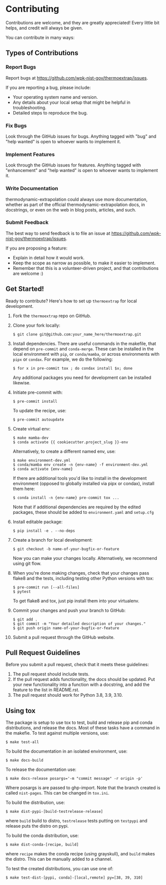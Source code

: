 ```{highlight} shell
```

# Contributing

Contributions are welcome, and they are greatly appreciated! Every little bit
helps, and credit will always be given.

You can contribute in many ways:

## Types of Contributions

### Report Bugs

Report bugs at <https://github.com/wpk-nist-gov/thermoextrap/issues>.

If you are reporting a bug, please include:

- Your operating system name and version.
- Any details about your local setup that might be helpful in troubleshooting.
- Detailed steps to reproduce the bug.

### Fix Bugs

Look through the GitHub issues for bugs. Anything tagged with "bug" and "help
wanted" is open to whoever wants to implement it.

### Implement Features

Look through the GitHub issues for features. Anything tagged with "enhancement"
and "help wanted" is open to whoever wants to implement it.

### Write Documentation

thermodynamic-extrapolation could always use more documentation, whether as part of the
official thermodynamic-extrapolation docs, in docstrings, or even on the web in blog posts,
articles, and such.

### Submit Feedback

The best way to send feedback is to file an issue at <https://github.com/wpk-nist-gov/thermoextrap/issues>.

If you are proposing a feature:

- Explain in detail how it would work.
- Keep the scope as narrow as possible, to make it easier to implement.
- Remember that this is a volunteer-driven project, and that contributions
  are welcome :)

## Get Started!

Ready to contribute? Here's how to set up `thermoextrap` for local development.

01. Fork the `thermoextrap` repo on GitHub.

02. Clone your fork locally:

    ```
    $ git clone git@github.com:your_name_here/thermoextrap.git
    ```

03. Install dependencies.  There are useful commands in the makefile, that depend on
    `pre-commit` and `conda-merge`.  These can be installed in the local environment with `pip`, or `conda/mamba`, or across environments with `pipx` or `condax`.  For example, we do the following:

    ```
    $ for x in pre-commit tox ; do condax install $x; done
    ```

    Any additional packages you need for development can be installed likewise.

04. Initiate pre-commit with:

    ```
    $ pre-commit install
    ```

    To update the recipe, use:

    ```
    $ pre-commit autoupdate
    ```

05. Create virtual env:

    ```
    $ make mamba-dev
    $ conda activate {{ cookiecutter.project_slug }}-env
    ```

    Alternatively, to create a different named env, use:

    ```
    $ make environment-dev.yml
    $ conda/mamba env create -n {env-name} -f environment-dev.yml
    $ conda activate {env-name}
    ```

    If there are additional tools you'd like to install in the development environment (opposed to globally installed via pipx or condax), install them here:

    ```
    $ conda install -n {env-name} pre-commit tox ...
    ```

    Note that if additional dependencies are required by the edited packages, these should be added to `environment.yaml` and `setup.cfg`

06. Install editable package:

    ```
    $ pip install -e . --no-deps
    ```

07. Create a branch for local development:

    ```
    $ git checkout -b name-of-your-bugfix-or-feature
    ```

    Now you can make your changes locally.  Alternatively, we recommend using git flow.

08. When you're done making changes, check that your changes pass flake8 and the
    tests, including testing other Python versions with tox:

    ```
    $ pre-commit run [--all-files]
    $ pytest
    ```

    To get flake8 and tox, just pip install them into your virtualenv.

09. Commit your changes and push your branch to GitHub:

    ```
    $ git add .
    $ git commit -m "Your detailed description of your changes."
    $ git push origin name-of-your-bugfix-or-feature
    ```

10. Submit a pull request through the GitHub website.

## Pull Request Guidelines

Before you submit a pull request, check that it meets these guidelines:

1. The pull request should include tests.
2. If the pull request adds functionality, the docs should be updated. Put
   your new functionality into a function with a docstring, and add the
   feature to the list in README.rst.
3. The pull request should work for Python 3.8, 3.9, 3.10.

## Using tox

The package is setup to use tox to test, build and release pip and conda distributions, and release the docs.  Most of these tasks have a command in the makefie.  To test against multiple versions, use:

```
$ make test-all
```

To build the documentation in an isolated environment, use:

```
$ make docs-build
```

To release the documentation use:

```
$ make docs-release posargs='-m "commit message" -r origin -p'
```

Where posargs is are passed to ghp-import.  Note that the branch created is called `nist-pages`.  This can be changed in `tox.ini`.

To build the distribution, use:

```
$ make dist-pypi-[build-testrelease-release]
```

where `build` build to distro, `testrelease` tests putting on `testpypi` and release puts the distro on pypi.

To build the conda distribution, use:

```
$ make dist-conda-[recipe, build]
```

where `recipe` makes the conda recipe (using grayskull), and `build` makes the distro.  This can be manually added to a channel.

To test the created distributions, you can use one of:

```
$ make test-dist-[pypi, conda]-[local,remote] py=[38, 39, 310]
```
